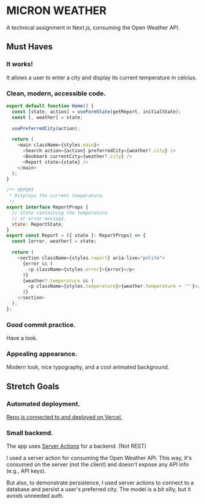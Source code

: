 # MICRON WEATHER

A technical assignment in Next.js, consuming the Open Weather API.

## Must Haves

### It works!

It allows a user to enter a city and display its current temperature in celcius.

### Clean, modern, accessible code.

```js
export default function Home() {
  const [state, action] = useFormState(getReport, initialState);
  const [, weather] = state;

  usePreferredCity(action);

  return (
    <main className={styles.main}>
      <Search action={action} preferredCity={weather?.city} />
      <Bookmark currentCity={weather?.city} />
      <Report state={state} />
    </main>
  );
}
```

```js
/** REPORT
 * Displays the current temperature.
 */
export interface ReportProps {
  // State containing the temperature
  // or error message.
  state: ReportState;
}
export const Report = ({ state }: ReportProps) => {
  const [error, weather] = state;

  return (
    <section className={styles.report} aria-live="polite">
      {error && (
        <p className={styles.error}>{error}</p>
      )}
      {weather?.temperature && (
        <p className={styles.temperature}>{weather.temperature + '°'}</p>
      )}
    </section>
  );
};
```

### Good commit practice.

Have a look.

### Appealing appearance.

Modern look, nice typography, and a cool animated background.

## Stretch Goals

### Automated deployment.

[Repo is connected to and deployed on Vercel.](https://micron-weather.vercel.app/)

### Small backend.

The app uses [Server Actions](/app/actions.ts) for a backend. (Not REST)

I used a server action for consuming the Open Weather API. This way, it's consumed on the server (not the client) and doesn't expose any API info (e.g., API keys).

But also, to demonstrate persistence, I used server actions to connect to a database and persist a user's preferred city. The model is a bit silly, but it avoids unneeded auth.
